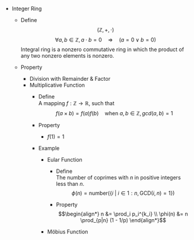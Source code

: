 * Integer Ring
  - Define
    $$(\mathbb Z, +, \cdot)$$
    $$\forall a, b \in \mathbb Z, a \cdot b = 0 \quad\Rightarrow\quad  (a = 0 \vee b = 0)  \tag{no zero divisor}$$
    Integral ring is a nonzero commutative ring in which the product of any two nonzero elements is nonzero.

  - Property
    * Division with Remainder & Factor
    * Multiplicative Function
      - Define  
        A mapping $f: \mathbb Z \to \mathbb R$, such that
        $$f(a \times b) = f(a) f(b) \quad \text{when}\ a, b \in \mathbb Z, gcd(a, b) = 1$$

      - Property
        - $f(1) = 1$

      - Example
        * Eular Function
          - Define  
            The number of coprimes with $n$ in positive integers less than $n$.
            $$\phi(n) = \text{number}(\{i\ |\ i \in 1:n, \text{GCD}(i, n) = 1\})$$

          - Property
            $$\begin{align*}
              n &= \prod_i p_i^{k_i}  \\
              \phi(n) &= n \prod_{p|n} (1 - 1/p)  
            \end{align*}$$

        * Möbius Function